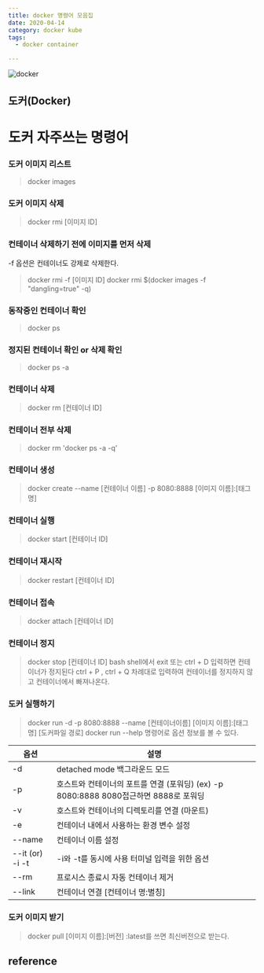 ```yaml
---
title: docker 명령어 모음집
date: 2020-04-14
category: docker kube
tags:
  - docker container

---
```



![docker](https://user-images.githubusercontent.com/25451713/60878920-a4bc6d00-a27b-11e9-8bdf-1857f6e4f6a7.png)


도커(Docker)
------------


# 도커 자주쓰는 명령어

### 도커 이미지 리스트
> docker images

### 도커 이미지 삭제
> docker rmi [이미지 ID]

### 컨테이너 삭제하기 전에 이미지를 먼저 삭제
-f 옵션은 컨테이너도 강제로 삭제한다.
> docker rmi -f [이미지 ID]
> docker rmi $(docker images -f "dangling=true" -q)


### 동작중인 컨테이너 확인
> docker ps

### 정지된 컨테이너 확인 or 삭제 확인
> docker ps -a

### 컨테이너 삭제
> docker rm [컨테이너 ID]

### 컨테이너 전부 삭제
> docker rm 'docker ps -a -q'

### 컨테이너 생성
> docker create --name [컨테이너 이름] -p 8080:8888 [이미지 이름]:[태그명]

### 컨테이너 실행
> docker start [컨테이너 ID]

### 컨테이너 재시작
> docker restart [컨테이너 ID]

### 컨테이너 접속
> docker attach [컨테이너 ID]

### 컨테이너 정지
> docker stop [컨테이너 ID]
bash shell에서 exit 또는 ctrl + D 입력하면 컨테이너가 정지된다
ctrl + P , ctrl + Q 차례대로 입력하여 컨테이너를 정지하지 않고 컨테이너에서 빠져나온다.

### 도커 실행하기
> docker run -d -p 8080:8888 --name [컨테이너이름] [이미지 이름]:[태그명] [도커파일 경로]
docker run --help 명령어로 옵션 정보를 볼 수 있다.

옵션 | 설명
----------  | ---- |
-d | detached mode 백그라운드 모드
-p | 호스트와 컨테이너의 포트를 연결 (포워딩) (ex) -p 8080:8888 8080접근하면 8888로 포워딩
-v | 호스트와 컨테이너의 디렉토리를 연결 (마운트)
-e | 컨테이너 내에서 사용하는 환경 변수 설정
--name |컨테이너 이름 설정
--it (or) -i -t | -i와 -t를 동시에 사용 터미널 입력을 위한 옵션
--rm | 프로시스 종료시 자동 컨테이너 제거
--link | 컨테이너 연결 [컨테이너 명:별칭]

### 도커 이미지 받기
> docker pull [이미지 이름]:[버전]
:latest를 쓰면 최신버전으로 받는다.






## reference

